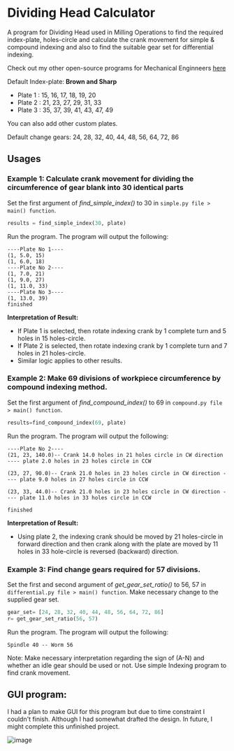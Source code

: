 # Dividing Head Calculator
A program for Dividing Head used in Milling Operations to find the required index-plate, holes-circle and calculate the crank movement for simple &amp; compound indexing and also to find the suitable gear set for differential indexing.

Check out my other open-source programs for Mechanical Enginneers [here](https://github.com/Shihabus-Sakib-Rad)

Default Index-plate: **Brown and Sharp**
- Plate 1 : 15, 16, 17, 18, 19, 20
- Plate 2 : 21, 23, 27, 29, 31, 33
- Plate 3 : 35, 37, 39, 41, 43, 47, 49

You can also add other custom plates.

Default change gears: 24, 28, 32, 40, 44, 48, 56, 64, 72, 86

## Usages

### Example 1: Calculate crank movement for dividing the circumference of gear blank into 30 identical parts

Set the first argument of *find_simple_index()* to 30 in `simple.py file > main() function`.
```python
results = find_simple_index(30, plate)
```
Run the program. The program will output the following:
```
----Plate No 1----
(1, 5.0, 15)
(1, 6.0, 18)
----Plate No 2----
(1, 7.0, 21)
(1, 9.0, 27)
(1, 11.0, 33)
----Plate No 3----
(1, 13.0, 39)
finished
```

**Interpretation of Result:**
- If Plate 1 is selected, then rotate indexing crank by 1 complete turn and 5 holes in 15 holes-circle. 
- If Plate 2 is selected, then rotate indexing crank by 1 complete turn and 7 holes in 21 holes-circle.
- Similar logic applies to other results.

### Example 2: Make 69 divisions of workpiece circumference by compound indexing method.
Set the first argument of  *find_compound_index()* to 69 in `compound.py file > main() function`.
```python
results=find_compound_index(69, plate)
```
Run the program. The program will output the following:
```
----Plate No 2----
(21, 23, 140.0)-- Crank 14.0 holes in 21 holes circle in CW direction ---- plate 2.0 holes in 23 holes circle in CCW

(23, 27, 90.0)-- Crank 21.0 holes in 23 holes circle in CW direction ---- plate 9.0 holes in 27 holes circle in CCW

(23, 33, 44.0)-- Crank 21.0 holes in 23 holes circle in CW direction ---- plate 11.0 holes in 33 holes circle in CCW

finished
```
**Interpretation of Result:**
- Using plate 2, the indexing crank should be moved by 21 holes-circle in forward direction and then crank along with the plate are moved by 11 holes in 33 hole-circle is reversed (backward) direction.


### Example 3: Find change gears required for 57 divisions.
Set the first and second argument of *get_gear_set_ratio()* to 56, 57 in `differential.py file > main() function`. Make necessary change to the supplied gear set.
```python
gear_set= [24, 28, 32, 40, 44, 48, 56, 64, 72, 86]
r= get_gear_set_ratio(56, 57)
```
Run the program. The program will output the following:
```
Spindle 40 -- Worm 56
```

Note: Make necessary interpretation regarding the sign of (A-N) and whether an idle gear should be used or not. Use simple Indexing program to find crank movement.

## GUI program:
I had a plan to make GUI for this program but due to time constraint I couldn't finish. Although I had somewhat drafted the design. In future, I might complete this unfinished project.

![image](https://user-images.githubusercontent.com/47505877/180083056-72a5b872-9f87-40ac-a79a-1545aef7ad77.png)
